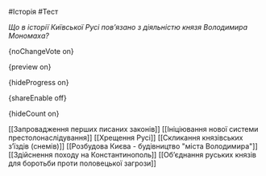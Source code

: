 #Історія #Тест

*Що в історії Київської Русі пов’язано з діяльністю князя Володимира Мономаха?*

{noChangeVote on}

{preview on}

{hideProgress on}

{shareEnable off}

{hideCount on}

[[Запровадження перших писаних законів]]
[[Ініціювання нової системи престолонаслідування]]
[[Хрещення Русі]]
[[Скликання князівських з’їздів (снемів)]]
[[Розбудова Києва - будівництво "міста Володимира"]]
[[Здійснення походу на Константинополь]]
[[Об’єднання руських князів для боротьби проти половецької загрози]]
